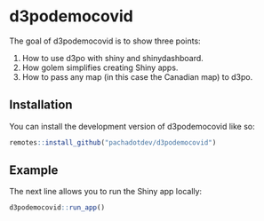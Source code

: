 
# d3podemocovid

<!-- badges: start -->
<!-- badges: end -->

The goal of d3podemocovid is to show three points:

1. How to use d3po with shiny and shinydashboard.
2. How golem simplifies creating Shiny apps.
3. How to pass any map (in this case the Canadian map) to d3po.

## Installation

You can install the development version of d3podemocovid like so:

``` r
remotes::install_github("pachadotdev/d3podemocovid")
```

## Example

The next line allows you to run the Shiny app locally:

``` r
d3podemocovid::run_app()
```

